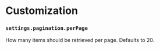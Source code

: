 # Customization

### `settings.pagination.perPage`

How many items should be retrieved per page. Defaults to 20.
